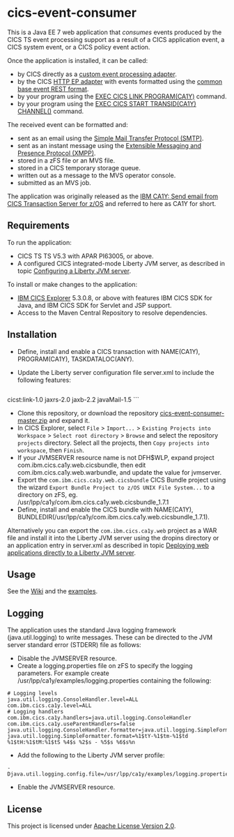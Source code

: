 # cics-event-consumer
This is a Java EE 7 web application that _consumes_ events produced by the CICS TS event processing support as a result of a CICS application event, a CICS system event, or a CICS policy event action.

Once the application is installed, it can be called:
* by CICS directly as a [custom event processing adapter](http://www.ibm.com/support/knowledgecenter/SSGMCP_5.3.0/com.ibm.cics.ts.eventprocessing.doc/concepts/dfhep_event_processing_adapters.html).
* by the CICS [HTTP EP adapter](http://www.ibm.com/support/knowledgecenter/SSGMCP_5.3.0/com.ibm.cics.ts.eventprocessing.doc/concepts/dfhep_event_processing_http_adapter.html) with events formatted using the [common base event REST format](http://www.ibm.com/support/knowledgecenter/SSGMCP_5.3.0/com.ibm.cics.ts.eventprocessing.doc/reference/dfhep_event_processing_cberformat.html).
* by your program using the [EXEC CICS LINK PROGRAM(CA1Y)](http://www.ibm.com/support/knowledgecenter/SSGMCP_5.3.0/com.ibm.cics.ts.applicationprogramming.doc/commands/dfhp4_link.html) command.
* by your program using the [EXEC CICS START TRANSID(CA1Y) CHANNEL()](http://www.ibm.com/support/knowledgecenter/SSGMCP_5.3.0/com.ibm.cics.ts.applicationprogramming.doc/commands/dfhp4_starttransidchannel.html) command.

The received event can be formatted and:
* sent as an email using the [Simple Mail Transfer Protocol (SMTP)](https://en.wikipedia.org/wiki/Simple_Mail_Transfer_Protocol).
* sent as an instant message using the [Extensible Messaging and Presence Protocol (XMPP)](https://en.wikipedia.org/wiki/XMPP).
* stored in a zFS file or an MVS file.
* stored in a CICS temporary storage queue.
* written out as a message to the MVS operator console.
* submitted as an MVS job.

The application was originally released as the [IBM CA1Y: Send email from CICS Transaction Server for z/OS](http://www-01.ibm.com/support/docview.wss?uid=swg24033197) and referred to here as CA1Y for short. 

## Requirements
To run the application:
* CICS TS TS V5.3 with APAR PI63005, or above.
* A configured CICS integrated-mode Liberty JVM server, as described in topic [Configuring a Liberty JVM server](http://www.ibm.com/support/knowledgecenter/SSGMCP_5.3.0/com.ibm.cics.ts.java.doc/JVMserver/config_jvmserver_liberty.html). 

To install or make changes to the application:
* [IBM CICS Explorer](https://developer.ibm.com/mainframe/products/downloads/eclipse-tools/) 5.3.0.8, or above with features IBM CICS SDK for Java, and IBM CICS SDK for Servlet and JSP support.
* Access to the Maven Central Repository to resolve dependencies.

## Installation
* Define, install and enable a CICS transaction with NAME(CA1Y), PROGRAM(CA1Y), TASKDATALOC(ANY).
* Update the Liberty server configuration file server.xml to include the following features:

    ```xml
<feature>cicst:link-1.0</feature>
<feature>jaxrs-2.0</feature>
<feature>jaxb-2.2</feature>
<feature>javaMail-1.5</feature>
    ```
    
* Clone this repository, or download the repository [cics-event-consumer-master.zip](https://github.com/cicsdev/cics-event-consumer/archive/master.zip) and expand it.
* In CICS Explorer, select `File` > `Import...` > `Existing Projects into Workspace` > `Select root directory` > `Browse` and select the repository `projects` directory. Select all the projects, then `Copy projects into workspace`, then `Finish`.
* If your JVMSERVER resource name is not DFH$WLP, expand project com.ibm.cics.ca1y.web.cicsbundle, then edit com.ibm.cics.ca1y.web.warbundle, and update the value for jvmserver.
* Export the `com.ibm.cics.ca1y.web.cicsbundle` CICS Bundle project using the wizard `Export Bundle Project to z/OS UNIX File System...` to a directory on zFS, eg. /usr/lpp/ca1y/com.ibm.cics.ca1y.web.cicsbundle_1.7.1
* Define, install and enable the CICS bundle with NAME(CA1Y), BUNDLEDIR(/usr/lpp/ca1y/com.ibm.cics.ca1y.web.cicsbundle_1.7.1).

Alternatively you can export the `com.ibm.cics.ca1y.web` project as a WAR file and install it into the Liberty JVM server using the dropins directory or an application entry in server.xml as described in topic [Deploying web applications directly to a Liberty JVM server](http://www.ibm.com/support/knowledgecenter/SSGMCP_5.3.0/com.ibm.cics.ts.java.doc/JVMserver/create_libertyapp.html).

## Usage
See the [Wiki](https://github.com/cicsdev/cics-event-consumer/wiki) and the [examples](https://github.com/cicsdev/cics-event-consumer/tree/master/examples).
    
## Logging
The application uses the standard Java logging framework (java.util.logging) to write messages. These can be directed to the JVM server standard error (STDERR) file as follows: 

* Disable the JVMSERVER resource.
* Create a logging.properties file on zFS to specify the logging parameters. For example create /usr/lpp/ca1y/examples/logging.properties containing the following:

```properties
# Logging levels
java.util.logging.ConsoleHandler.level=ALL
com.ibm.cics.ca1y.level=ALL
# Logging handlers
com.ibm.cics.ca1y.handlers=java.util.logging.ConsoleHandler
com.ibm.cics.ca1y.useParentHandlers=false
java.util.logging.ConsoleHandler.formatter=java.util.logging.SimpleFormatter
java.util.logging.SimpleFormatter.format=%1$tY-%1$tm-%1$td %1$tH:%1$tM:%1$tS %4$s %2$s - %5$s %6$s%n
```

* Add the following to the Liberty JVM server profile:

```properties
-Djava.util.logging.config.file=/usr/lpp/ca1y/examples/logging.properties
```

* Enable the JVMSERVER resource.

## License
This project is licensed under [Apache License Version 2.0](https://github.com/cicsdev/cics-event-consumer/blob/master/LICENSE).
